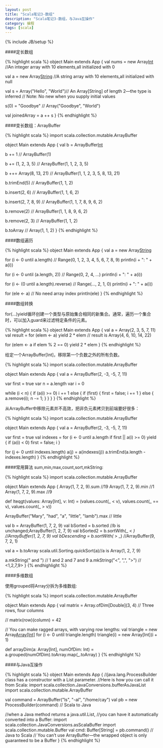 ```yaml
---
layout: post
title: "Scala笔记3-数组"
description: "Scala笔记3-数组，与Java互操作"
category: 编程
tags: [scala]
---
```

{% include JB/setup %}

####定长数组

{% highlight scala %}
object Main extends App {
  val nums = new Array[Int](10) //An integer array with 10 elements,all initialized with 0
        
  val a = new Array[String](10) //A string array with 10 elements,all initialized with null

  val s = Array("Hello", "World")// An Array[String] of length 2—the type is inferred
                                  // Note: No new when you supply initial values

  s(0) = "Goodbye" // Array("Goodbye", "World")
        
  val joinedArray = a ++ s
}
{% endhighlight %}

####变长数组：ArrayBuffer

{% highlight scala %}
import scala.collection.mutable.ArrayBuffer

object Main extends App {
  val b = ArrayBuffer[Int]()

  b += 1 // ArrayBuffer(1)

  b += (1, 2, 3, 5) // ArrayBuffer(1, 1, 2, 3, 5)

  b ++= Array(8, 13, 21) // ArrayBuffer(1, 1, 2, 3, 5, 8, 13, 21)

  b.trimEnd(5) // ArrayBuffer(1, 1, 2)

  b.insert(2, 6) // ArrayBuffer(1, 1, 6, 2)

  b.insert(2, 7, 8, 9) // ArrayBuffer(1, 1, 7, 8, 9, 6, 2)

  b.remove(2) // ArrayBuffer(1, 1, 8, 9, 6, 2)

  b.remove(2, 3) // ArrayBuffer(1, 1, 2)

  b.toArray // Array(1, 1, 2)
}
{% endhighlight %}

####数组遍历

{% highlight scala %}
object Main extends App {
  val a = new Array[String](10)

  for (i <- 0 until a.length) // Range(0, 1, 2, 3, 4, 5, 6, 7, 8, 9)
    println(i + ": " + a(i))

  for (i <- 0 until (a.length, 2)) // Range(0, 2, 4, ...)
    println(i + ": " + a(i))

  for (i <- (0 until a.length).reverse) // Range(..., 2, 1, 0)
    println(i + ": " + a(i))

  for (ele <- a)  // No need array index
    println(ele)
}
{% endhighlight %}

####数组转换

for(...)yield循环创建一个类型与原始集合相同的新集合。通常，遍历一个集合时，可以加入guard来过滤特定条件的元素。

{% highlight scala %}
object Main extends App {
  val a = Array(2, 3, 5, 7, 11)
  val result = for (elem <- a) yield 2 * elem // result is Array(4, 6, 10, 14, 22)

  for (elem <- a if elem % 2 == 0) yield 2 * elem
}
{% endhighlight %}

给定一个ArrayBuffer[Int]，移除第一个负数之外的所有负数。

{% highlight scala %}
import scala.collection.mutable.ArrayBuffer

object Main extends App {
  val a = ArrayBuffer(2, -3, -5, 7, 11)

  var first = true
  var n = a.length
  var i = 0

  while (i < n) {
      if (a(i) >= 0) i += 1
      else {
          if (first) { first = false; i += 1 }
          else { a.remove(i); n -= 1; }
      }
  }
}
{% endhighlight %}

从ArrayBuffer中移除元素并不高效，把非负元素拷贝到前端要好很多：

{% highlight scala %}
import scala.collection.mutable.ArrayBuffer

object Main extends App {
  val a = ArrayBuffer(2, -3, -5, 7, 11)

  var first = true
  val indexes = for (i <- 0 until a.length if first || a(i) >= 0) yield {
    if (a(i) < 0) first = false; i
  }
  
  for (j <- 0 until indexes.length) a(j) = a(indexes(j))
  a.trimEnd(a.length - indexes.length)
}
{% endhighlight %}

####常用算法
sum,min,max,count,sort,mkString:

{% highlight scala %}
import scala.collection.mutable.ArrayBuffer

object Main extends App {
  Array(1, 7, 2, 9).sum //19
  Array(1, 7, 2, 9).min //1
  Array(1, 7, 2, 9).max //9
  
  def lteqgt(values: Array[Int], v: Int) =
    (values.count(_ < v), values.count(_ == v), values.count(_ > v))

  ArrayBuffer("Mary", "had", "a", "little", "lamb").max // little

  val b = ArrayBuffer(1, 7, 2, 9)
  val bSorted = b.sorted //b is unchanged;ArrayBuffer(1, 2, 7, 9)
  val bSorted2 = b.sortWith(_ < _) //ArrayBuffer(1, 2, 7, 9)
  val bDescending = b.sortWith(_ > _) //ArrayBuffer(9, 7, 2, 1)
    
  val a = b.toArray
  scala.util.Sorting.quickSort(a)//a is Array(1, 2, 7, 9)
    
  a.mkString(" and ") // 1 and 2 and 7 and 9
  a.mkString("<", ",", ">") // <1,2,7,9>
}
{% endhighlight %}

####多维数组

使用grouped将Array分拆为多维数组:

{% highlight scala %}
import scala.collection.mutable.ArrayBuffer

object Main extends App {
  val matrix = Array.ofDim[Double](3, 4) // Three rows, four columns

  // matrix(row)(column) = 42

  // You can make ragged arrays, with varying row lengths:
  val triangle = new Array[Array[Int]](10)
  for (i <- 0 until triangle.length)
    triangle(i) = new Array[Int](i + 1)

  def arrayDim(a: Array[Int], numOfDim: Int) = a.grouped(numOfDim).toArray.map(_.toArray)
}
{% endhighlight %}

####与Java互操作

{% highlight scala %}
object Main extends App {
  //java.lang.ProcessBuilder class has a constructor with a List<String> parameter. 
  //Here is how you can call it from Scala:
  import scala.collection.JavaConversions.bufferAsJavaList
  import scala.collection.mutable.ArrayBuffer
    
  val command = ArrayBuffer("ls", "-al", "/home/cay")
  val pb = new ProcessBuilder(command) // Scala to Java

  //when a Java method returns a java.util.List, 
  //you can have it automatically converted into a Buffer:
  import scala.collection.JavaConversions.asScalaBuffer
  import scala.collection.mutable.Buffer
  val cmd: Buffer[String] = pb.command() // Java to Scala
  // You can’t use ArrayBuffer—the wrapped object is only guaranteed to be a Buffer
}
{% endhighlight %}